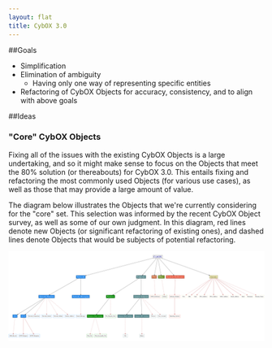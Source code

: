 ```yaml
---
layout: flat
title: CybOX 3.0
---
```



##Goals
* Simplification
* Elimination of ambiguity
    * Having only one way of representing specific entities
* Refactoring of CybOX Objects for accuracy, consistency, and to align with above goals

##Ideas

### "Core" CybOX Objects
Fixing all of the issues with the existing CybOX Objects is a large undertaking, and so it might make sense to focus on the Objects that meet the 80% solution (or thereabouts) for CybOX 3.0. This entails fixing and refactoring the most commonly used Objects (for various use cases), as well as those that may provide a large amount of value. 

The diagram below illustrates the Objects that we're currently considering for the "core" set. This selection was informed by the recent CybOX Object survey, as well as some of our own judgment. In this diagram, red lines denote new Objects (or significant refactoring of existing ones), and dashed lines denote Objects that would be subjects of potential refactoring.

![Alt text](cybox_object_categories_3.0_core.png)


